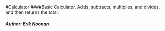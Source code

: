 #Calculator
####Basic Calculator. Adds, subtracts, multiplies, and divides, and then returns the total.

##### Author: Erik Noonan
